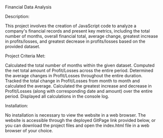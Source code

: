 Financial Data Analysis

Description:

  This project involves the creation of JavaScript code to analyze a company's financial records and present key metrics, including the total number of months, overall financial total, average change, greatest increase in profits/losses, and greatest decrease in profits/losses based on the provided dataset.

Project Criteria Met:

  Calculated the total number of months within the given dataset.
  Computed the net total amount of Profit/Losses across the entire period.
  Determined the average changes in Profit/Losses throughout the entire duration.
  Tracked the total change in Profit/Losses from month to month and calculated the average.
  Calculated the greatest increase and decrease in Profit/Losses (along with corresponding date and amount) over the entire period.
  Displayed all calculations in the console log.


Installation:

  No installation is necessary to view the website in a web browser. The website is accessible through the deployed GitPage link provided below, or you can download the project files and open the index.html file in a web browser of your choice.
